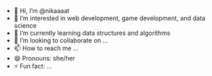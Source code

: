 - 👋 Hi, I’m @nikaaaat
- 👀 I’m interested in web development, game development, and data science
- 🌱 I’m currently learning data structures and algorithms
- 💞️ I’m looking to collaborate on ...
- 📫 How to reach me ...
- 😄 Pronouns: she/her
- ⚡ Fun fact: ...

<!---
nikaaaat/nikaaaat is a ✨ special ✨ repository because its `README.md` (this file) appears on your GitHub profile.
You can click the Preview link to take a look at your changes.
--->
